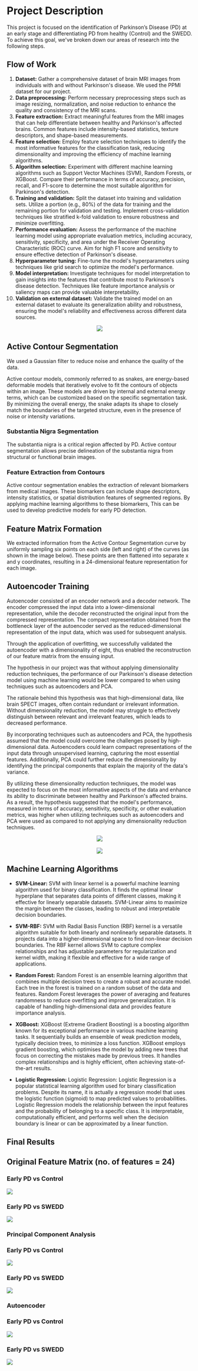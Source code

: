# Project Description

This project is focused on the identification of Parkinson’s Disease (PD) at an early stage and differentiating PD from healthy (Control) and the SWEDD. To achieve this goal, we've broken down our areas of research into the following steps.

## Flow of Work

1. **Dataset:** Gather a comprehensive dataset of brain MRI images from individuals with and without Parkinson's disease. We used the PPMI dataset for our project.
2. **Data preprocessing:** Perform necessary preprocessing steps such as image resizing, normalization, and noise reduction to enhance the quality and consistency of the MRI scans.
3. **Feature extraction:** Extract meaningful features from the MRI images that can help differentiate between healthy and Parkinson's affected brains. Common features include intensity-based statistics, texture descriptors, and shape-based measurements.
4. **Feature selection:** Employ feature selection techniques to identify the most informative features for the classification task, reducing dimensionality and improving the efficiency of machine learning algorithms.
5. **Algorithm selection:** Experiment with different machine learning algorithms such as Support Vector Machines (SVM), Random Forests, or XGBoost. Compare their performance in terms of accuracy, precision, recall, and F1-score to determine the most suitable algorithm for Parkinson's detection.
6. **Training and validation:** Split the dataset into training and validation sets. Utilize a portion (e.g., 80%) of the data for training and the remaining portion for validation and testing. Implement cross-validation techniques like stratified k-fold validation to ensure robustness and minimize overfitting.
7. **Performance evaluation:** Assess the performance of the machine learning model using appropriate evaluation metrics, including accuracy, sensitivity, specificity, and area under the Receiver Operating Characteristic (ROC) curve. Aim for high F1 score and sensitivity to ensure effective detection of Parkinson's disease.
8. **Hyperparameter tuning:** Fine-tune the model's hyperparameters using techniques like grid search to optimize the model's performance.
9. **Model interpretation:** Investigate techniques for model interpretation to gain insights into the features that contribute most to Parkinson's disease detection. Techniques like feature importance analysis or saliency maps can provide valuable interpretability.
10. **Validation on external dataset:** Validate the trained model on an external dataset to evaluate its generalization ability and robustness, ensuring the model's reliability and effectiveness across different data sources.

<div align="center">
<img src="https://github.com/RishitToteja/PDVisionAI/blob/main/images/Flowchart.png">
</div>

## Active Contour Segmentation

We used a Gaussian filter to reduce noise and enhance the quality of the data.

Active contour models, commonly referred to as snakes, are energy-based deformable models that iteratively evolve to fit the contours of objects within an image. These models are driven by internal and external energy terms, which can be customized based on the specific segmentation task. By minimizing the overall energy, the snake adapts its shape to closely match the boundaries of the targeted structure, even in the presence of noise or intensity variations.

### Substantia Nigra Segmentation

The substantia nigra is a critical region affected by PD. Active contour segmentation allows precise delineation of the substantia nigra from structural or functional brain images.


### Feature Extraction from Contours

Active contour segmentation enables the extraction of relevant biomarkers from medical images. These biomarkers can include shape descriptors, intensity statistics, or spatial distribution features of segmented regions. By applying machine learning algorithms to these biomarkers, This can be used to develop predictive models for early PD detection.


## Feature Matrix Formation

We extracted information from the Active Contour Segmentation curve by uniformly sampling six points on each side (left and right) of the curves (as shown in the image below). These points are then flattened into separate x and y coordinates, resulting in a 24-dimensional feature representation for each image.

## Autoencoder Training

Autoencoder consisted of an encoder network and a decoder network. The encoder compressed the input data into a lower-dimensional representation, while the decoder reconstructed the original input from the compressed representation. The compact representation obtained from the bottleneck layer of the autoencoder served as the reduced-dimensional representation of the input data, which was used for subsequent analysis.

Through the application of overfitting, we successfully validated the autoencoder with a dimensionality of eight, thus enabled the reconstruction of our feature matrix from the ensuing input.

The hypothesis in our project was that without applying dimensionality reduction techniques, the performance of our Parkinson's disease detection model using machine learning would be lower compared to when using techniques such as autoencoders and PCA.

The rationale behind this hypothesis was that high-dimensional data, like brain SPECT images, often contain redundant or irrelevant information. Without dimensionality reduction, the model may struggle to effectively distinguish between relevant and irrelevant features, which leads to decreased performance.

By incorporating techniques such as autoencoders and PCA, the hypothesis assumed that the model could overcome the challenges posed by high-dimensional data. Autoencoders could learn compact representations of the input data through unsupervised learning, capturing the most essential features. Additionally, PCA could further reduce the dimensionality by identifying the principal components that explain the majority of the data's variance.

By utilizing these dimensionality reduction techniques, the model was expected to focus on the most informative aspects of the data and enhance its ability to discriminate between healthy and Parkinson's affected brains. As a result, the hypothesis suggested that the model's performance, measured in terms of accuracy, sensitivity, specificity, or other evaluation metrics, was higher when utilizing techniques such as autoencoders and PCA were used as compared to not applying any dimensionality reduction techniques.


<div align="center">
<img src="https://github.com/RishitToteja/PDVisionAI/blob/main/images/Block%20Diagram%201.png">
</div>
</br>
<div align="center">
<img src="https://github.com/RishitToteja/PDVisionAI/blob/main/images/Block%20Diagram%202.png">
</div>

## Machine Learning Algorithms

- **SVM-Linear:** SVM with linear kernel is a powerful machine learning algorithm used for binary classification. It finds the optimal linear hyperplane that separates data points of different classes, making it effective for linearly separable datasets. SVM-Linear aims to maximize the margin between the classes, leading to robust and interpretable decision boundaries.

- **SVM-RBF:** SVM with Radial Basis Function (RBF) kernel is a versatile algorithm suitable for both linearly and nonlinearly separable datasets. It projects data into a higher-dimensional space to find non-linear decision boundaries. The RBF kernel allows SVM to capture complex relationships and has adjustable parameters for regularization and kernel width, making it flexible and effective for a wide range of applications.

- **Random Forest:** Random Forest is an ensemble learning algorithm that combines multiple decision trees to create a robust and accurate model. Each tree in the forest is trained on a random subset of the data and features. Random Forest leverages the power of averaging and features randomness to reduce overfitting and improve generalization. It is capable of handling high-dimensional data and provides feature importance analysis.

- **XGBoost:** XGBoost (Extreme Gradient Boosting) is a boosting algorithm known for its exceptional performance in various machine learning tasks. It sequentially builds an ensemble of weak prediction models, typically decision trees, to minimize a loss function. XGBoost employs gradient boosting, which optimises the model by adding new trees that focus on correcting the mistakes made by previous trees. It handles complex relationships and is highly efficient, often achieving state-of-the-art results.

- **Logistic Regression:** Logistic Regression: Logistic Regression is a popular statistical learning algorithm used for binary classification problems. Despite its name, it is actually a regression model that uses the logistic function (sigmoid) to map predicted values to probabilities. Logistic Regression models the relationship between the input features and the probability of belonging to a specific class. It is interpretable, computationally efficient, and performs well when the decision boundary is linear or can be approximated by a linear function.

## Final Results
## Original Feature Matrix (no. of features = 24)
### Early PD vs Control

<img src="https://github.com/RishitToteja/PDVisionAI/blob/main/images/Original%201.png">

### Early PD vs SWEDD

<img src="https://github.com/RishitToteja/PDVisionAI/blob/main/images/Original%202.png">

### Principal Component Analysis
### Early PD vs Control

<img src="https://github.com/RishitToteja/PDVisionAI/blob/main/images/PCA%201.png">

### Early PD vs SWEDD

<img src="https://github.com/RishitToteja/PDVisionAI/blob/main/images/PCA%202.png">

### Autoencoder 
### Early PD vs Control

<img src="https://github.com/RishitToteja/PDVisionAI/blob/main/images/AE%201.png">

### Early PD vs SWEDD

<img src="https://github.com/RishitToteja/PDVisionAI/blob/main/images/AE%202.png">


